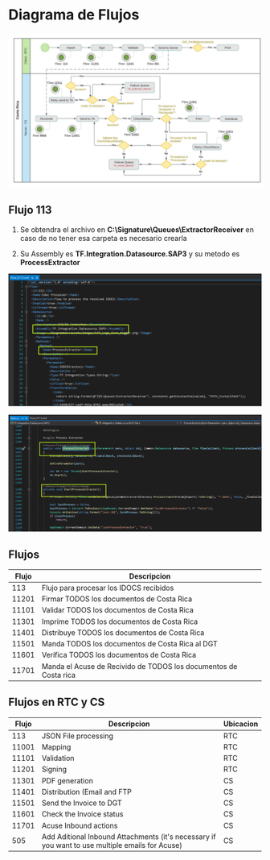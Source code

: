 # Diagrama de Flujos

![Workflow](img/Workflow.jpeg)

## Flujo 113

1. Se obtendra el archivo en **C:\Signature\Queues\ExtractorReceiver** en caso de no tener esa carpeta es necesario crearla

2. Su Assembly es **TF.Integration.Datasource.SAP3** y su metodo es **ProcessExtractor**

![Workflow](img/flow%20113.png)

![Workflow](img/main%20flow%20113.png)

## Flujos

| Flujo       | Descripcion |
| ----------- | ----------- |
| 113         | Flujo para procesar los IDOCS recibidos       |
| 11201   | Firmar TODOS los documentos de Costa Rica        |
| 11101           | Validar TODOS los documentos de Costa Rica |
|11301| Imprime TODOS los documentos de Costa Rica|
|11401| Distribuye TODOS los documentos de Costa Rica|
|11501|Manda TODOS los documentos de Costa Rica al DGT|
|11601| Verifica TODOS los documentos de Costa Rica
|11701| Manda el Acuse de Recivido de TODOS los documentos de Costa rica

## Flujos en RTC y CS

| Flujo       | Descripcion | Ubicacion   |
| ----------- | ----------- | ----------- |
| 113         | JSON File processing  | RTC |
| 11001       | Mapping               | RTC |
| 11101       | Validation            | RTC |
| 11201       | Signing               | RTC |
| 11301       | PDF generation        | CS  |
| 11401       | Distribution (Email and FTP | CS |
| 11501       | Send the Invoice to DGT | CS |
| 11601       | Check the Invoice status | CS |
| 11701 | Acuse Inbound actions | CS |
| 505 | Add Aditional Inbound Attachments (it's necessary if you want to use multiple emails for Acuse) |CS |	
	
